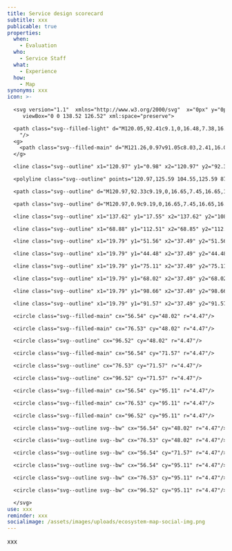 ```yaml
---
title: Service design scorecard
subtitle: xxx
publicable: true
properties:
  when:
    - Evaluation
  who:
    - Service Staff
  what:
    - Experience
  how:
    - Map
synonyms: xxx
icon: >-
  
  <svg version="1.1"  xmlns="http://www.w3.org/2000/svg"  x="0px" y="0px"
  	 viewBox="0 0 138.52 126.52" xml:space="preserve">

  <path class="svg--filled-light" d="M120.05,92.41c9.1,0,16.48,7.38,16.48,16.48c0,9.1-7.38,16.48-16.48,16.48v-0.04h-16.26H86.42H1.14v-107h126.31
  	"/>
  <g>
  	<path class="svg--filled-main" d="M121.26,0.97v91.05c8.03,2.41,16.06,5.41,16.06,14.38V17.15c0-8.97-7.19-16.25-16.06-16.25"/>
  </g>

  <line class="svg--outline" x1="120.97" y1="0.98" x2="120.97" y2="92.33"/>

  <polyline class="svg--outline" points="120.97,125.59 104.55,125.59 87.01,125.59 0.9,125.59 0.9,17.55 120.43,17.55 "/>

  <path class="svg--outline" d="M120.97,92.33c9.19,0,16.65,7.45,16.65,16.65s-7.45,16.65-16.65,16.65"/>

  <path class="svg--outline" d="M120.97,0.9c9.19,0,16.65,7.45,16.65,16.65"/>

  <line class="svg--outline" x1="137.62" y1="17.55" x2="137.62" y2="108.98"/>

  <line class="svg--outline" x1="68.88" y1="112.51" x2="68.85" y2="112.4"/>

  <line class="svg--outline" x1="19.79" y1="51.56" x2="37.49" y2="51.56"/>

  <line class="svg--outline" x1="19.79" y1="44.48" x2="37.49" y2="44.48"/>

  <line class="svg--outline" x1="19.79" y1="75.11" x2="37.49" y2="75.11"/>

  <line class="svg--outline" x1="19.79" y1="68.02" x2="37.49" y2="68.02"/>

  <line class="svg--outline" x1="19.79" y1="98.66" x2="37.49" y2="98.66"/>

  <line class="svg--outline" x1="19.79" y1="91.57" x2="37.49" y2="91.57"/>

  <circle class="svg--filled-main" cx="56.54" cy="48.02" r="4.47"/>

  <circle class="svg--filled-main" cx="76.53" cy="48.02" r="4.47"/>

  <circle class="svg--outline" cx="96.52" cy="48.02" r="4.47"/>

  <circle class="svg--filled-main" cx="56.54" cy="71.57" r="4.47"/>

  <circle class="svg--outline" cx="76.53" cy="71.57" r="4.47"/>

  <circle class="svg--outline" cx="96.52" cy="71.57" r="4.47"/>

  <circle class="svg--filled-main" cx="56.54" cy="95.11" r="4.47"/>

  <circle class="svg--filled-main" cx="76.53" cy="95.11" r="4.47"/>

  <circle class="svg--filled-main" cx="96.52" cy="95.11" r="4.47"/>

  <circle class="svg--outline svg--bw" cx="56.54" cy="48.02" r="4.47"/>

  <circle class="svg--outline svg--bw" cx="76.53" cy="48.02" r="4.47"/>

  <circle class="svg--outline svg--bw" cx="56.54" cy="71.57" r="4.47"/>

  <circle class="svg--outline svg--bw" cx="56.54" cy="95.11" r="4.47"/>

  <circle class="svg--outline svg--bw" cx="76.53" cy="95.11" r="4.47"/>

  <circle class="svg--outline svg--bw" cx="96.52" cy="95.11" r="4.47"/>

  </svg>
use: xxx
reminder: xxx
socialimage: /assets/images/uploads/ecosystem-map-social-img.png
---
```

xxx